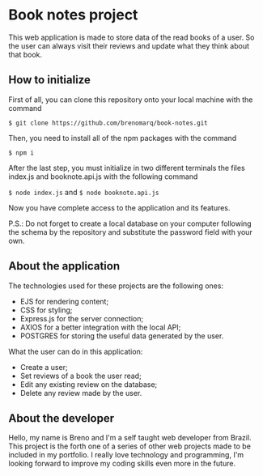 # Book notes project
This web application is made to store data of the read books of a user. So the user can always visit their reviews and update what they think about that book.

## How to initialize
First of all, you can clone this repository onto your local machine with the command

```$ git clone https://github.com/brenomarq/book-notes.git```

Then, you need to install all of the npm packages with the command

```$ npm i```

After the last step, you must initialize in two different terminals the files index.js and booknote.api.js with the following command

```$ node index.js``` and ```$ node booknote.api.js```

Now you have complete access to the application and its features.

P.S.: Do not forget to create a local database on your computer following the schema by the repository and substitute the password field with your own.

## About the application

The technologies used for these projects are the following ones:
- EJS for rendering content;
- CSS for styling;
- Express.js for the server connection;
- AXIOS for a better integration with the local API;
- POSTGRES for storing the useful data generated by the user.

What the user can do in this application:
- Create a user;
- Set reviews of a book the user read;
- Edit any existing review on the database;
- Delete any review made by the user.

## About the developer
Hello, my name is Breno and I'm a self taught web developer from Brazil. This project is the forth one of a series of other web projects made to be included in my portfolio. I really love technology and programming, I'm looking forward to improve my coding skills even more in the future.  
